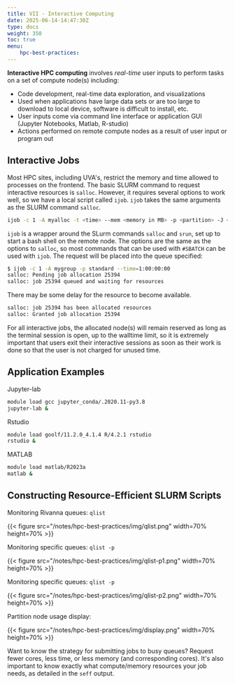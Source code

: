 ```yaml
---
title: VII - Interactive Computing
date: 2025-06-14-14:47:30Z
type: docs 
weight: 350
toc: true
menu: 
    hpc-best-practices:
---
```


__Interactive HPC computing__ involves *real-time* user inputs to perform tasks on a set of compute node(s) including:
* Code development, real-time data exploration, and visualizations
* Used when applications have large data sets or are too large to download to local device, software is difficult to install, etc.
* User inputs come via command line interface or application GUI (Jupyter Notebooks, Matlab, R-studio)
* Actions performed on remote compute nodes as a result of user input or program out

## Interactive Jobs

Most HPC sites, including UVA's, restrict the memory and time allowed to processes on the frontend. The basic SLURM command to request interactive resources is `salloc`. However, it requires several options to work well, so we have a local script called `ijob`. `ijob` takes the same arguments as the SLURM command `salloc`.
```bash
ijob -c 1 -A myalloc -t <time> --mem <memory in MB> -p <partition> -J <jobname>
```

`ijob` is a wrapper around the SLurm commands `salloc` and `srun`, set up to start a bash shell on the remote node. The options are the same as the options to `salloc`, so most commands that can be used with `#SBATCH` can be used with `ijob`. The request will be placed into the queue specified:
```bash
$ ijob -c 1 -A mygroup -p standard --time=1:00:00:00
salloc: Pending job allocation 25394
salloc: job 25394 queued and waiting for resources
```

There may be some delay for the resource to become available.
```bash
salloc: job 25394 has been allocated resources
salloc: Granted job allocation 25394
```

For all interactive jobs, the allocated node(s) will remain reserved as long as the terminal session is open, up to the walltime limit, so it is extremely important that users exit their interactive sessions as soon as their work is done so that the user is not charged for unused time.


## Application Examples

Jupyter-lab
```bash
module load gcc jupyter_conda/.2020.11-py3.8
jupyter-lab &
```

Rstudio
```bash
module load goolf/11.2.0_4.1.4 R/4.2.1 rstudio
rstudio &
```

MATLAB
```bash
module load matlab/R2023a
matlab &
```

## Constructing Resource-Efficient SLURM Scripts

Monitoring Rivanna queues: `qlist`

{{< figure src="/notes/hpc-best-practices/img/qlist.png" width=70% height=70% >}}

Monitoring specific queues: `qlist -p`

{{< figure src="/notes/hpc-best-practices/img/qlist-p1.png" width=70% height=70% >}}

Monitoring specific queues: `qlist -p`

{{< figure src="/notes/hpc-best-practices/img/qlist-p2.png" width=70% height=70% >}}

Partition node usage display:

{{< figure src="/notes/hpc-best-practices/img/display.png" width=70% height=70% >}}

Want to know the strategy for submitting jobs to busy queues? Request fewer cores, less time, or less memory (and corresponding cores). It's also important to know exactly what compute/memory resources your job needs, as detailed in the `seff` output.

